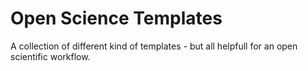 Open Science Templates
=========

A collection of different kind of templates - but all helpfull for an open scientific workflow.
